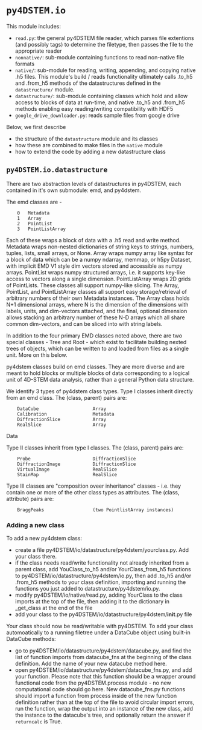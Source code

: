 # `py4DSTEM.io`



This module includes:

- `read.py`: the general py4DSTEM file reader, which parses file extentions (and possibly tags) to determine the filetype, then passes the file to the appropriate reader
- `nonnative/`: sub-module containing functions to read non-native file formats
- `native/`: sub-module for reading, writing, appending, and copying native .h5 files.  This module's build / reads functionality ultimately calls .to_h5 and .from_h5 methods of the datastructures defined in the `datastructure/` module.
- `datastructure/`: sub-module containing classes which hold and allow access to blocks of data at run-time, and native .to_h5 and .from_h5 methods enabling easy reading/writing compatibility with HDF5
- `google_drive_downloader.py`: reads sample files from google drive




Below, we first describe
- the structure of the  `datastructure` module and its classes
- how these are combined to make files in the `native` module
- how to extend the code by adding a new datastructure class




## `py4DSTEM.io.datastructure`

There are two abstraction levels of datastructures in py4DSTEM, each contained in it's own submodule: emd, and py4dstem.


The emd classes are -

        0   Metadata
        1   Array
        2   PointList
        3   PointListArray

Each of these wraps a block of data with a .h5 read and write method.  Metadata
wraps non-nested dictionaries of string keys to strings, numbers, tuples, lists,
small arrays, or None. Array wraps numpy array like syntax for a block of data
which can be a numpy ndarray, memmap, or h5py Dataset, with implicit EMD V1
style dim vectors stored and accessible as numpy arrays. PointList wraps numpy
structured arrays, i.e. it supports key-like access to vectors along a single
dimension. PointListArray wraps 2D grids of PointLists.  These classes all
support numpy-like slicing.  The Array, PointList, and PointListArray classes
all support easy storage/retrieval of arbitrary numbers of their own Metadata
instances. The Array class holds N+1 dimensional arrays, where N is the dimension
of the dimensions with labels, units, and dim-vectors attached, and the final,
optional dimension allows stacking an arbitrary number of these N-D arrays
which all share common dim-vectors, and can be sliced into with string labels.

In addition to the four primary EMD classes noted above, there are two special
classes - Tree and Root - which exist to facilitate building nexted trees of
objects, which can be written to and loaded from files as a single unit. More
on this below.



py4dstem classes build on emd classes.  They are more diverse and are meant to
hold blocks or multiple blocks of data corresponding to a logical unit of 4D-STEM
data analysis, rather than a general Python data structure.

We identify 3 types of py4dstem class types.  Type I classes inherit directly
from an emd class.  The (class, parent) pairs are:

        DataCube                    Array
        Calibration                 Metadata
        DiffractionSlice            Array
        RealSlice                   Array

Data

Type II classes inherit from type I classes.  The (class, parent) pairs are:

        Probe                       DiffractionSlice
        DiffractionImage            DiffractionSlice
        VirtualImage                RealSlice
        StainMap                    RealSlice

Type III classes are "composition oveer inheritance" classes - i.e. they contain
one or more of the other class types as attributes. The (class, attribute) pairs
are:

        BraggPeaks                  (two PointlistArray instances)



### Adding a new class

To add a new py4dstem class:

- create a file py4DSTEM/io/datastructure/py4dstem/yourclass.py. Add your
    class there.
- if the class needs read/write functionality not already inherited from a
    parent class, add YouClass_to_h5 and/or YourClass_from_h5 functions to
    py4DSTEM/io/datastructure/py4dstem/io.py, then add .to_h5 and/or .from_h5
    methods to your class definition, importing and running the functions you
    just added to datastructure/py4dstem/io.py.
- modify py4DSTEM/io/native/read.py, adding YourClass to the class imports
    at the top of the file, then adding it to the dictionary in _get_class
    at the end of the file
- add your class to the py4DSTEM/io/datastructure/py4dstem/__init__.py file

Your class should now be read/writable with py4DSTEM.  To add your class
automoatically to a running filetree under a DataCube object using built-in
DataCube methods:

- go to py4DSTEM/io/datastructure/py4dstem/datacube.py, and find the list of
    function imports from datacube_fns at the beginning of the class definition.
    Add the name of your new datacube method here.
- open py4DSTEM/io/datastructure/py4dstem/datacube_fns.py, and add your function.
    Please note that this function should be a wrapper around functional code
    from the py4DSTEM.process module - no new computational code should go here.
    New datacube_fns.py functions should import a function from process inside
    of the new function definition rather than at the top of the file to avoid
    circular import errors, run the function, wrap the output into an instance
    of the new class, add the instance to the datacube's tree, and optionally
    return the answer if `returncalc` is True.
    
    





